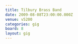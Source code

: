 ```yaml
---
title: Tilbury Brass Band
date: 2009-08-08T23:00:00.000Z
venue: v5200
categories: gig
board: 8
layout: gig
---
```

